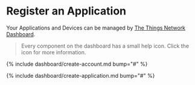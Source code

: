 # Register an Application

Your Applications and Devices can be managed by [The Things Network Dashboard](https://staging.thethingsnetwork.org).

> Every component on the dashboard has a small help icon. Click the icon for more information.

{% include dashboard/create-account.md bump="#" %}

{% include dashboard/create-application.md bump="#" %}
